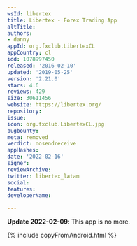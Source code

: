 ```yaml
---
wsId: libertex
title: Libertex - Forex Trading App
altTitle: 
authors:
- danny
appId: org.fxclub.LibertexCL
appCountry: cl
idd: 1078997450
released: '2016-02-10'
updated: '2019-05-25'
version: '2.21.0'
stars: 4.6
reviews: 429
size: 30611456
website: https://libertex.org/
repository: 
issue: 
icon: org.fxclub.LibertexCL.jpg
bugbounty: 
meta: removed
verdict: nosendreceive
appHashes: 
date: '2022-02-16'
signer: 
reviewArchive: 
twitter: libertex_latam
social: 
features: 
developerName: 

---
```


**Update 2022-02-09**: This app is no more.

{% include copyFromAndroid.html %}
